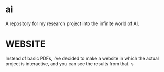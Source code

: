 # ai
A repository for my research project into the infinite world of AI.
# WEBSITE
Instead of basic PDFs, i've decided to make a website in which the actual project is interactive, and you can see the results from that.
s